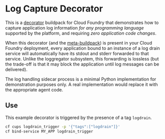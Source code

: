 # Log Capture Decorator

This is a [decorator](https://github.com/cf-platform-eng/meta-buildpack/blob/master/README.md#decorators) buildpack
for Cloud Foundry that demonstrates how to capture application log information *for any programming
language* supported by the platform, and requiring *zero application code changes*.

When this decorator (and the [meta-buildpack](https://github.com/cf-platform-eng/meta-buildpack))
is present in your Cloud Foundry deployment, every application bound to an instance of a log drain service
will automatically have its stdout and stderr forwarded to that service. Unlike the loggregator subsystem,
this forwarding is lossless (but the trade-off is that it may block the application until log messages can
be delivered).

The log handling sidecar process is a minimal Python implementation for demonstration purposes only. A real
implementation would replace it with the appropriate agent code.


## Use

This example decorator is triggered by the presence of a tag `logdrain`. 

```bash
cf cups logdrain_trigger -p '{"tags":["logdrain"]}'
cf bind-service MY_APP logdrain_trigger
```
